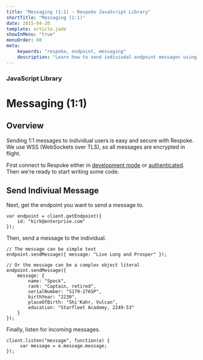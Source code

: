 ```yaml
---
title: "Messaging (1:1) - Respoke JavaScript Library"
shortTitle: "Messaging (1:1)"
date: 2015-04-20
template: article.jade
showInMenu: "true"
menuOrder: 60
meta:
    keywords: "respoke, endpoint, messaging"
    description: "Learn how to send indiviudal endpoint messages using Respoke"
---
```


### JavaScript Library
# Messaging (1:1)

## Overview

Sending 1:1 messages to individual users is easy and secure with Respoke. We use WSS (WebSockets over TLS), so all
messages are encrypted in flight.

First connect to Respoke either in [development mode](/client/javascript/getting-started.html) or
[authenticated](/client/javascript/guide/authentication.html). Then we're ready to start writing some code.

## Send Indiviual Message

Next, get the endpoint you want to send a message to.

    var endpoint = client.getEndpoint({
        id: "kirk@enterprise.com"
    });

Then, send a message to the individual.

    // The message can be simple text
    endpoint.sendMessage({ message: "Live Long and Prosper" });

    // Or the message can be a complex object literal
    endpoint.sendMessage({
        message: {
            name: "Spock",
            rank: "Captain, retired",
            serialNumber: "S179-276SP",
            birthYear: "2230",
            placeOfBirth: "Shi'Kahr, Vulcan",
            education: "Starfleet Academy, 2249-53"
        }
    });

Finally, listen for incoming messages.

    client.listen("message", function(e) {
         var message = e.message.message;
    });

